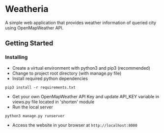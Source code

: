 # Weatheria
A simple web application that provides weather information of queried city using OpenMapWeather API.

## Getting Started

### Installing
* Create a virtual environment with python3 and pip3 (recommended)
* Change to project root directory (with manage.py file)
* Install required python dependencies 
```
pip3 install -r requirements.txt
```
* Get your own OpenMapWeather API Key and update API_KEY variable in views.py file located in 'shorten' module
* Run the local server
```
python3 manage.py runserver
```
* Access the website in your browser at ```http://localhost:8000```
